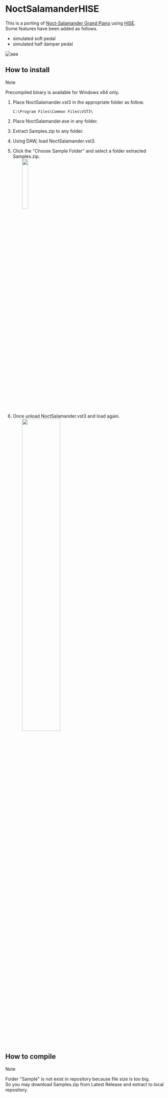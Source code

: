 # NoctSalamanderHISE
This is a porting of [Noct-Salamander Grand Piano](https://www.ir.isas.jaxa.jp/~cyamauch/NoctSalamanderGrandPiano/) using [HISE](https://hise.dev/).\
Some features have been added as follows.
- simulated soft pedal
- simulated half damper pedal

![aaa](https://github.com/user-attachments/assets/d041fc01-c528-456f-918f-d8bad77e5d16)

## How to install
> [!NOTE]
> Precompiled binary is available for Windows x64 only.

1. Place NoctSalamander.vst3 in the appropriate folder as follow.
   ```
   C:\Program Files\Common Files\VST3\
   ```
2. Place NoctSalamander.exe in any folder.
3. Extract Samples.zip to any folder.
4. Using DAW, load NoctSalamander.vst3.
5. Click the "Choose Sample Folder" and select a folder extracted Samples.zip.\
　　<img src="https://github.com/user-attachments/assets/8994c856-ffbf-4050-861f-12c5ae0a2a8b" width="20%">

6. Once unload NoctSalamander.vst3 and load again.\
　　<img src="https://github.com/user-attachments/assets/8ddfa36c-2f60-4234-be3d-2948efc81238" width="50%">

## How to compile
> [!NOTE]
> Folder "Sample" is not exist in repository because file size is too big.\
> So you may download Samples.zip from Latest Release and extract to local repository.

